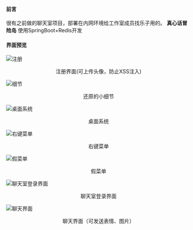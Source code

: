 #### 前言
很有之前做的聊天室项目，部署在内网环境给工作室成员找乐子用的。
**真心话冒险岛**
使用SpringBoot+Redis开发


#### 界面预览

![注册](https://raw.githubusercontent.com/bbbemore/Desktop_ChatRoom/master/src/main/resources/Project_screenshots/register.jpg)
<p align="center">
    注册界面(可上传头像，防止XSS注入)
</p>

![细节](
https://raw.githubusercontent.com/bbbemore/Desktop_ChatRoom/master/src/main/resources/Project_screenshots/details.jpg)
<p align="center">
    还原的小细节
</p>

![桌面系统](
https://raw.githubusercontent.com/bbbemore/Desktop_ChatRoom/master/src/main/resources/Project_screenshots/desktop.png)
<p align="center">
    桌面系统
</p>


![右键菜单](
https://raw.githubusercontent.com/bbbemore/Desktop_ChatRoom/master/src/main/resources/Project_screenshots/right-hand.png)
<p align="center">
    右键菜单
</p>

![假菜单](
https://raw.githubusercontent.com/bbbemore/Desktop_ChatRoom/master/src/main/resources/Project_screenshots/fake-menu.png)
<p align="center">
    假菜单
</p>

![聊天室登录界面](
https://raw.githubusercontent.com/bbbemore/Desktop_ChatRoom/master/src/main/resources/Project_screenshots/application.png)
<p align="center">
    聊天室登录界面
</p>


![聊天界面](
https://raw.githubusercontent.com/bbbemore/Desktop_ChatRoom/master/src/main/resources/Project_screenshots/chatroom.png)
<p align="center">
    聊天界面（可发送表情、图片）
</p>
